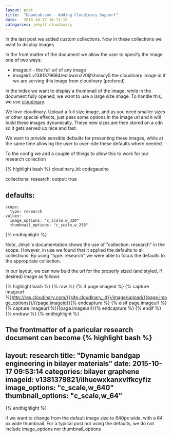 ```yaml
---
layout: post
title:  "DeanLab.com - Adding Cloudinary Support"
date:   2015-10-17 16:11:15
categories: jekyll cloudinary
---
```


In the last post we added custom collections.  Now in these collections we want to display images

In the front matter of the document we allow the user to specify the image one of two ways:

- imageurl - the full url of any image
- imageid: v1381379684/ecibwsnz20ljfshmscy5 the cloudinary image id if we are serving this image from cloudinary (prefered)

In the index we want to display a thumbnail of the image, while in the document fully opened, we want to use a large size image. To handle this, we use [cloudinary].

We love cloudinary. Upload a full size image, and as you need smaller sizes or other special effects, just pass some options in the image url and it will build these images dynamically. These new sizes are then stored on a cdn so it gets served up nice and fast.

We want to provide sensible defaults for presenting these images, while at the same time allowing the user to over-ride these defaults where needed

To the config we add a couple of things to allow this to work for our research collection

{% highlight bash %}
cloudinary_id: codegaucho

collections:
  research:
    output: true

defaults:
  -
    scope:
      type: research
    values:
      image_options: "c_scale,w_320"
      thumbnail_options: "c_scale,w_256"
{% endhighlight %}

Note, Jekyll's documentation shows the use of "collection: research" in the scope.  However, in use we found that it applied the defaults to all collections. By using "type: research" we were able to focus the defaults to the appropriate collection.

In our layout, we can now buid the url for the properly sized (and styled, if desired) image as follows

{% highlight bash %}
{% raw %}
{% if page.imageid %}
  {% capture imageurl %}http://res.cloudinary.com/{{site.cloudinary_id}}/image/upload/{{page.image_options}}/{{page.imageid}}{% endcapture %}
{% elsif page.imageurl %}
  {% capture imageurl %}{{page.imageurl}}{% endcapture %}
{% endif %}
{% endraw %}
{% endhighlight %}

The frontmatter of a paricular research document can become
{% highlight bash %}
---
layout: research
title: "Dynamic bandgap engineering in bilayer materials"
date:   2015-10-17 09:53:14
categories: bilayer graphene
imageid: v1381379821/ilhuewxkanxvlfkcyfiz
image_options: "c_scale,w_640"
thumbnail_options: "c_scale,w_64"
---
{% endhighlight %}

if we want to change from the default image size to 640px wide, with a 64 px wide thumbnail. For a typical post not using the defaults, we do not include image_options nor thumbnail_options

[cloudinary]:		http://cloudinary.com/
[deanlab.com]:         	http://www.deanlab.com/

